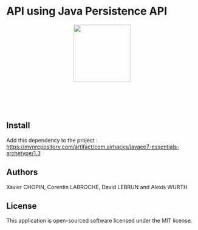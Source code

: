 # API using Java Persistence API
<p align="center"><img style="margin-bottom:3em;" width="150"src="http://www.monitis.com/blog/wp-content/uploads/uploads/2012/03/jboss_logo2.jpg"> 
</p>  <br>

## Install

Add this dependency to the project : 
https://mvnrepository.com/artifact/com.airhacks/javaee7-essentials-archetype/1.3

## Authors

Xavier CHOPIN, Corentin LABROCHE, David LEBRUN and Alexis WURTH


## License

This application is open-sourced software licensed under the MIT license.
